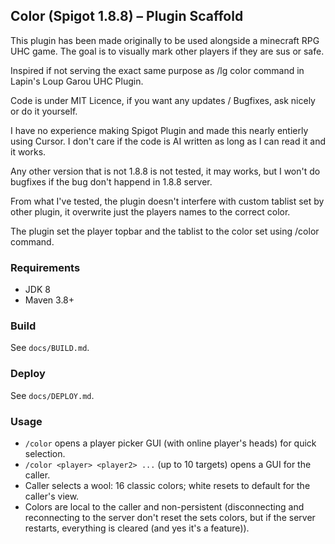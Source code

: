 ## Color (Spigot 1.8.8) – Plugin Scaffold
This plugin has been made originally to be used alongside a minecraft RPG UHC game. The goal is to visually mark other players if they are sus or safe.

Inspired if not serving the exact same purpose as /lg color command in Lapin's Loup Garou UHC Plugin.

Code is under MIT Licence, if you want any updates / Bugfixes, ask nicely or do it yourself.

I have no experience making Spigot Plugin and made this nearly entierly using Cursor. I don't care if the code is AI written as long as I can read it and it works.

Any other version that is not 1.8.8 is not tested, it may works, but I won't do bugfixes if the bug don't happend in 1.8.8 server.

From what I've tested, the plugin doesn't interfere with custom tablist set by other plugin, it overwrite just the players names to the correct color.

The plugin set the player topbar and the tablist to the color set using /color command.

### Requirements
- JDK 8
- Maven 3.8+

### Build
See `docs/BUILD.md`.

### Deploy
See `docs/DEPLOY.md`.

### Usage
- `/color` opens a player picker GUI (with online player's heads) for quick selection.
- `/color <player> <player2> ...` (up to 10 targets) opens a GUI for the caller.
- Caller selects a wool: 16 classic colors; white resets to default for the caller's view.
- Colors are local to the caller and non-persistent (disconnecting and reconnecting to the server don't reset the sets colors, but if the server restarts, everything is cleared (and yes it's a feature)).



